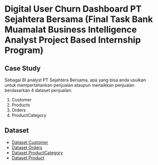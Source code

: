 # Digital User Churn Dashboard PT Sejahtera Bersama (Final Task Bank Muamalat Business Intelligence Analyst Project Based Internship Program)
## Case Study
Sebagai BI analyst PT Sejahtera Bersama, apa yang bisa anda usulkan untuk mempertahankan penjualan ataupun menaikkan penjualan berdasarkan 4 dataset penjualan:
1.	Customer
2.	Products 
3.	Orders 
4.	ProductCategory

## Dataset
- <a href="https://github.com/inriap8/Digital-User-Churn-Dashboard-BIA-BankMuamalat-/blob/main/Customers.xlsx">Dataset Customer</a>
- <a href="https://github.com/inriap8/Digital-User-Churn-Dashboard-BIA-BankMuamalat-/blob/main/Orders.xlsx">Dataset Orders</a>
- <a href="https://github.com/inriap8/Digital-User-Churn-Dashboard-BIA-BankMuamalat-/blob/main/ProductCategory.xlsx">Dataset ProductCategory</a>
- <a href="https://github.com/inriap8/Digital-User-Churn-Dashboard-BIA-BankMuamalat-/blob/main/Products.xlsx">Dataset Product</a>
